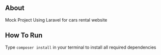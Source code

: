 ## About
Mock Project Using Laravel for cars rental website

## How To Run
Type ```composer install``` in your terminal to install all required dependencies
